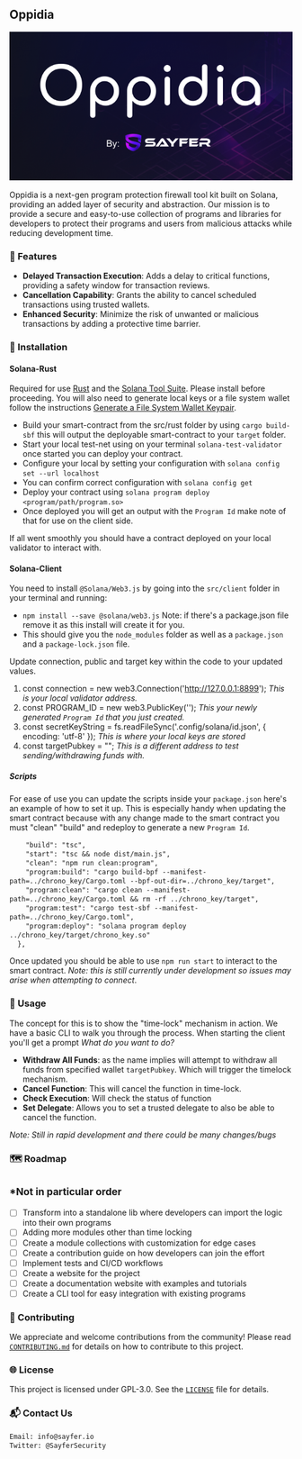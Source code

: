 ## Oppidia

![logo](assets/logo.png)

Oppidia is a next-gen program protection firewall tool kit built on Solana, providing an added layer of security and
abstraction.
Our mission is to provide a secure and easy-to-use collection of programs and libraries for developers to protect their
programs and users from malicious attacks while reducing development time.

### 🌟 Features

- **Delayed Transaction Execution**: Adds a delay to critical functions, providing a safety window for transaction
  reviews.
- **Cancellation Capability**: Grants the ability to cancel scheduled transactions using trusted wallets.
- **Enhanced Security**: Minimize the risk of unwanted or malicious transactions by adding a protective time barrier.

### 🔧 Installation

#### Solana-Rust
Required for use [Rust](https://www.rust-lang.org/tools/install) and the [Solana Tool Suite](https://docs.solana.com/cli/install-solana-cli-tools). 
Please install before proceeding. You will also need to generate local keys or a file system wallet follow the instructions [Generate a File System Wallet Keypair](https://docs.solana.com/wallet-guide/file-system-wallet). 


- Build your smart-contract from the src/rust folder by using `cargo build-sbf` this will output the deployable smart-contract to your `target` folder.
- Start your local test-net using on your terminal `solana-test-validator` once started you can deploy your contract.
- Configure your local by setting your configuration with `solana config set --url localhost`
- You can confirm correct configuration with `solana config get`
- Deploy your contract using `solana program deploy <program/path/program.so>`
- Once deployed you will get an output with the `Program Id` make note of that for use on the client side. 

If all went smoothly you should have a contract deployed on your local validator to interact with.

#### Solana-Client
You need to install `@Solana/Web3.js` by going into the `src/client` folder in your terminal and running:
- `npm install --save @solana/web3.js`
Note: if there's a package.json file remove it as this install will create it for you.
- This should give you the `node_modules` folder as well as a `package.json` and a `package-lock.json` file.

Update connection, public and target key within the code to your updated values.

1. const connection = new web3.Connection('<http://127.0.0.1:8899>'); *This is your local validator address.*
2. const PROGRAM_ID = new web3.PublicKey('<Program Id>'); *This your newly generated `Program Id` that you just created.*
3. const secretKeyString = fs.readFileSync('.config/solana/id.json', { encoding: 'utf-8' }); *This is where your local keys are stored*
4. const targetPubkey = "<test-key-address>"; *This is a different address to test sending/withdrawing funds with.*

##### Scripts
For ease of use you can update the scripts inside your `package.json` here's an example of how to set it up.
This is especially handy when updating the smart contract because with any change made to the smart contract you must
"clean" "build" and redeploy to generate a new `Program Id`.

```"scripts": {
    "build": "tsc",
    "start": "tsc && node dist/main.js",
    "clean": "npm run clean:program",
    "program:build": "cargo build-bpf --manifest-path=../chrono_key/Cargo.toml --bpf-out-dir=../chrono_key/target",
    "program:clean": "cargo clean --manifest-path=../chrono_key/Cargo.toml && rm -rf ../chrono_key/target",
    "program:test": "cargo test-sbf --manifest-path=../chrono_key/Cargo.toml",
    "program:deploy": "solana program deploy ../chrono_key/target/chrono_key.so"
  },
  ```

Once updated you should be able to use `npm run start` to interact to the smart contract.
*Note: this is still currently under development so issues may arise when attempting to connect*.

### 📝 Usage
The concept for this is to show the "time-lock" mechanism in action. We have a basic CLI to walk you through the process.
When starting the client you'll get a prompt *What do you want to do?*

- **Withdraw All Funds**: as the name implies will attempt to withdraw all funds from specified wallet `targetPubkey`. Which will trigger the timelock mechanism.
- **Cancel Function**: This will cancel the function in time-lock.
- **Check Execution**: Will check the status of function
- **Set Delegate**: Allows you to set a trusted delegate to also be able to cancel the function.
  
*Note: Still in rapid development and there could be many changes/bugs*


### 🗺️ Roadmap
<small>*Not in particular order</small>
- 
- [ ] Transform into a standalone lib where developers can import the logic into their own programs
- [ ] Adding more modules other than time locking
- [ ] Create a module collections with customization for edge cases
- [ ] Create a contribution guide on how developers can join the effort
- [ ] Implement tests and CI/CD workflows
- [ ] Create a website for the project
- [ ] Create a documentation website with examples and tutorials
- [ ] Create a CLI tool for easy integration with existing programs

### 📣 Contributing

We appreciate and welcome contributions from the community! 
Please read [`CONTRIBUTING.md`](CONTRIBUTING.md) for details on how to contribute to this project.

### 🌐 License

This project is licensed under GPL-3.0. See the [`LICENSE`](LICENSE) file for details.

### 📬 Contact Us

```
Email: info@sayfer.io
Twitter: @SayferSecurity
```

